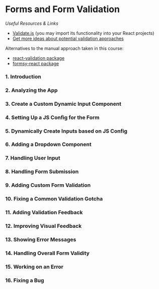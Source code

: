 # Forms and Form Validation

_Useful Resources & Links_

- [Validate.js](https://validatejs.org/) (you may import its functionality into your React projects)
- [Get more ideas about potential validation approaches](https://react.rocks/tag/Validation)

Alternatives to the manual approach taken in this course:

- [react-validation package](https://www.npmjs.com/package/react-validation)
- [formsy-react package](https://github.com/christianalfoni/formsy-react)

### 1. Introduction

### 2. Analyzing the App

### 3. Create a Custom Dynamic Input Component

### 4. Setting Up a JS Config for the Form

### 5. Dynamically Create Inputs based on JS Config

### 6. Adding a Dropdown Component

### 7. Handling User Input

### 8. Handling Form Submission

### 9. Adding Custom Form Validation

### 10. Fixing a Common Validation Gotcha

### 11. Adding Validation Feedback

### 12. Improving Visual Feedback

### 13. Showing Error Messages

### 14. Handling Overall Form Validity

### 15. Working on an Error

### 16. Fixing a Bug
